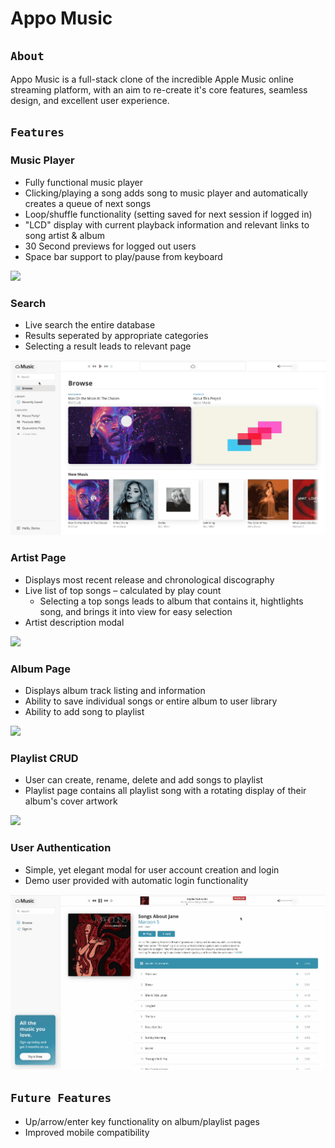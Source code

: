 # Appo Music

## `About`

Appo Music is a full-stack clone of the incredible Apple Music online streaming platform, with an aim to re-create it's core features, seamless design, and excellent user experience.

## `Features`

### Music Player

-   Fully functional music player
-   Clicking/playing a song adds song to music player and automatically creates a queue of next songs
-   Loop/shuffle functionality (setting saved for next session if logged in)
-   "LCD" display with current playback information and relevant links to song artist & album
-   30 Second previews for logged out users
-   Space bar support to play/pause from keyboard

<img src="/readme/musicplayer.gif">

### Search

-   Live search the entire database
-   Results seperated by appropriate categories
-   Selecting a result leads to relevant page

<img src="/readme/search.gif">

### Artist Page

-   Displays most recent release and chronological discography
-   Live list of top songs – calculated by play count
    -   Selecting a top songs leads to album that contains it, hightlights song, and brings it into view for easy selection
-   Artist description modal

<img src="/readme/artist.gif">

### Album Page

-   Displays album track listing and information
-   Ability to save individual songs or entire album to user library
-   Ability to add song to playlist

<img src="/readme/album.gif">

### Playlist CRUD

-   User can create, rename, delete and add songs to playlist
-   Playlist page contains all playlist song with a rotating display of their album's cover artwork

<img src="/readme/playlist.gif">

### User Authentication

-   Simple, yet elegant modal for user account creation and login
-   Demo user provided with automatic login functionality

<img src="/readme/auth.gif">

## `Future Features`

-  Up/arrow/enter key functionality on album/playlist pages
-  Improved mobile compatibility
